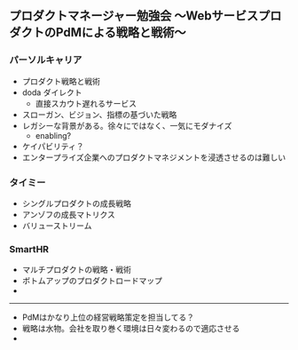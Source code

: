 ## プロダクトマネージャー勉強会 ～WebサービスプロダクトのPdMによる戦略と戦術～
### パーソルキャリア
- プロダクト戦略と戦術
- doda ダイレクト
	- 直接スカウト遅れるサービス
- スローガン、ビジョン、指標の基づいた戦略
- レガシーな背景がある。徐々にではなく、一気にモダナイズ
	- enabling?
- ケイパビリティ？
- エンタープライズ企業へのプロダクトマネジメントを浸透させるのは難しい
### タイミー
- シングルプロダクトの成長戦略
- アンゾフの成長マトリクス
- バリューストリーム
### SmartHR
-  マルチプロダクトの戦略・戦術
- ボトムアップのプロダクトロードマップ
- 

---
- PdMはかなり上位の経営戦略策定を担当してる？
- 戦略は水物。会社を取り巻く環境は日々変わるので適応させる
- 
